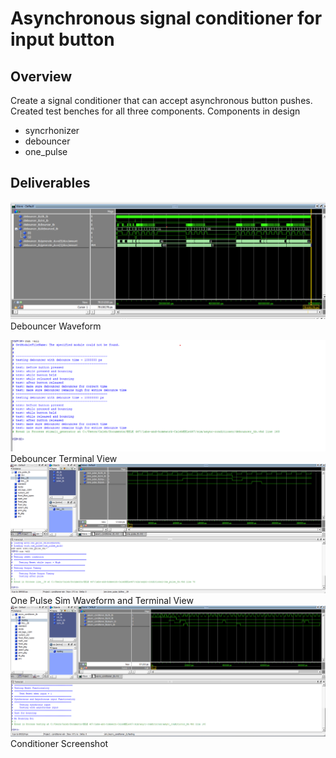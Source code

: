 
# Asynchronous signal conditioner for input button

## Overview
 Create a signal conditioner that can accept asynchronous button pushes. Created test benches for all three components.
 Components in design
 - syncrhonizer
 - debouncer
 - one_pulse

## Deliverables
!["Debouncer Waveforn](/docs/assets/hw_6_debouncer_sim.png)
Debouncer Waveform


!["Debouncer Terminal view](/docs//assets/hw_6_Terminal_screenshot.png)
Debouncer Terminal View
![One Pulse Sim Screenshot](/docs/assets/one_pulse_screenshot.png)
One Pulse Sim Waveform and Terminal View
![Conditioner Sim](/docs/assets/async_screenshot.png)
Conditioner Screenshot


